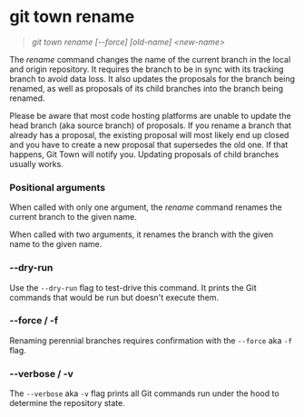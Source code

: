 # git town rename

> _git town rename [--force] [old-name] &lt;new-name&gt;_

The _rename_ command changes the name of the current branch in the local and
origin repository. It requires the branch to be in sync with its tracking branch
to avoid data loss. It also updates the proposals for the branch being renamed,
as well as proposals of its child branches into the branch being renamed.

Please be aware that most code hosting platforms are unable to update the head
branch (aka source branch) of proposals. If you rename a branch that already has
a proposal, the existing proposal will most likely end up closed and you have to
create a new proposal that supersedes the old one. If that happens, Git Town
will notify you. Updating proposals of child branches usually works.

### Positional arguments

When called with only one argument, the _rename_ command renames the current
branch to the given name.

When called with two arguments, it renames the branch with the given name to the
given name.

### --dry-run

Use the `--dry-run` flag to test-drive this command. It prints the Git commands
that would be run but doesn't execute them.

### --force / -f

Renaming perennial branches requires confirmation with the `--force` aka `-f`
flag.

### --verbose / -v

The `--verbose` aka `-v` flag prints all Git commands run under the hood to
determine the repository state.
